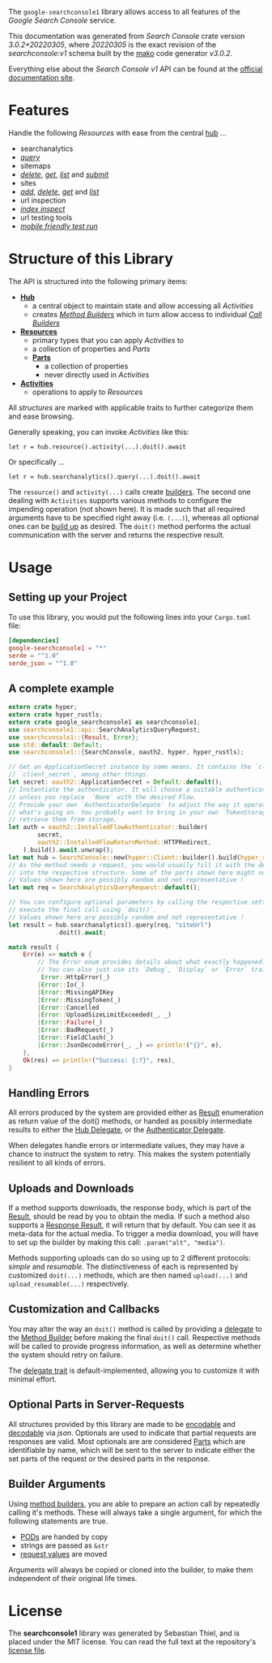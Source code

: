 <!---
DO NOT EDIT !
This file was generated automatically from 'src/mako/api/README.md.mako'
DO NOT EDIT !
-->
The `google-searchconsole1` library allows access to all features of the *Google Search Console* service.

This documentation was generated from *Search Console* crate version *3.0.2+20220305*, where *20220305* is the exact revision of the *searchconsole:v1* schema built by the [mako](http://www.makotemplates.org/) code generator *v3.0.2*.

Everything else about the *Search Console* *v1* API can be found at the
[official documentation site](https://developers.google.com/webmaster-tools/search-console-api/).
# Features

Handle the following *Resources* with ease from the central [hub](https://docs.rs/google-searchconsole1/3.0.2+20220305/google_searchconsole1/SearchConsole) ... 

* searchanalytics
 * [*query*](https://docs.rs/google-searchconsole1/3.0.2+20220305/google_searchconsole1/api::SearchanalyticQueryCall)
* sitemaps
 * [*delete*](https://docs.rs/google-searchconsole1/3.0.2+20220305/google_searchconsole1/api::SitemapDeleteCall), [*get*](https://docs.rs/google-searchconsole1/3.0.2+20220305/google_searchconsole1/api::SitemapGetCall), [*list*](https://docs.rs/google-searchconsole1/3.0.2+20220305/google_searchconsole1/api::SitemapListCall) and [*submit*](https://docs.rs/google-searchconsole1/3.0.2+20220305/google_searchconsole1/api::SitemapSubmitCall)
* sites
 * [*add*](https://docs.rs/google-searchconsole1/3.0.2+20220305/google_searchconsole1/api::SiteAddCall), [*delete*](https://docs.rs/google-searchconsole1/3.0.2+20220305/google_searchconsole1/api::SiteDeleteCall), [*get*](https://docs.rs/google-searchconsole1/3.0.2+20220305/google_searchconsole1/api::SiteGetCall) and [*list*](https://docs.rs/google-searchconsole1/3.0.2+20220305/google_searchconsole1/api::SiteListCall)
* url inspection
 * [*index inspect*](https://docs.rs/google-searchconsole1/3.0.2+20220305/google_searchconsole1/api::UrlInspectionIndexInspectCall)
* url testing tools
 * [*mobile friendly test run*](https://docs.rs/google-searchconsole1/3.0.2+20220305/google_searchconsole1/api::UrlTestingToolMobileFriendlyTestRunCall)




# Structure of this Library

The API is structured into the following primary items:

* **[Hub](https://docs.rs/google-searchconsole1/3.0.2+20220305/google_searchconsole1/SearchConsole)**
    * a central object to maintain state and allow accessing all *Activities*
    * creates [*Method Builders*](https://docs.rs/google-searchconsole1/3.0.2+20220305/google_searchconsole1/client::MethodsBuilder) which in turn
      allow access to individual [*Call Builders*](https://docs.rs/google-searchconsole1/3.0.2+20220305/google_searchconsole1/client::CallBuilder)
* **[Resources](https://docs.rs/google-searchconsole1/3.0.2+20220305/google_searchconsole1/client::Resource)**
    * primary types that you can apply *Activities* to
    * a collection of properties and *Parts*
    * **[Parts](https://docs.rs/google-searchconsole1/3.0.2+20220305/google_searchconsole1/client::Part)**
        * a collection of properties
        * never directly used in *Activities*
* **[Activities](https://docs.rs/google-searchconsole1/3.0.2+20220305/google_searchconsole1/client::CallBuilder)**
    * operations to apply to *Resources*

All *structures* are marked with applicable traits to further categorize them and ease browsing.

Generally speaking, you can invoke *Activities* like this:

```Rust,ignore
let r = hub.resource().activity(...).doit().await
```

Or specifically ...

```ignore
let r = hub.searchanalytics().query(...).doit().await
```

The `resource()` and `activity(...)` calls create [builders][builder-pattern]. The second one dealing with `Activities` 
supports various methods to configure the impending operation (not shown here). It is made such that all required arguments have to be 
specified right away (i.e. `(...)`), whereas all optional ones can be [build up][builder-pattern] as desired.
The `doit()` method performs the actual communication with the server and returns the respective result.

# Usage

## Setting up your Project

To use this library, you would put the following lines into your `Cargo.toml` file:

```toml
[dependencies]
google-searchconsole1 = "*"
serde = "^1.0"
serde_json = "^1.0"
```

## A complete example

```Rust
extern crate hyper;
extern crate hyper_rustls;
extern crate google_searchconsole1 as searchconsole1;
use searchconsole1::api::SearchAnalyticsQueryRequest;
use searchconsole1::{Result, Error};
use std::default::Default;
use searchconsole1::{SearchConsole, oauth2, hyper, hyper_rustls};

// Get an ApplicationSecret instance by some means. It contains the `client_id` and 
// `client_secret`, among other things.
let secret: oauth2::ApplicationSecret = Default::default();
// Instantiate the authenticator. It will choose a suitable authentication flow for you, 
// unless you replace  `None` with the desired Flow.
// Provide your own `AuthenticatorDelegate` to adjust the way it operates and get feedback about 
// what's going on. You probably want to bring in your own `TokenStorage` to persist tokens and
// retrieve them from storage.
let auth = oauth2::InstalledFlowAuthenticator::builder(
        secret,
        oauth2::InstalledFlowReturnMethod::HTTPRedirect,
    ).build().await.unwrap();
let mut hub = SearchConsole::new(hyper::Client::builder().build(hyper_rustls::HttpsConnector::with_native_roots().https_or_http().enable_http1().enable_http2().build()), auth);
// As the method needs a request, you would usually fill it with the desired information
// into the respective structure. Some of the parts shown here might not be applicable !
// Values shown here are possibly random and not representative !
let mut req = SearchAnalyticsQueryRequest::default();

// You can configure optional parameters by calling the respective setters at will, and
// execute the final call using `doit()`.
// Values shown here are possibly random and not representative !
let result = hub.searchanalytics().query(req, "siteUrl")
             .doit().await;

match result {
    Err(e) => match e {
        // The Error enum provides details about what exactly happened.
        // You can also just use its `Debug`, `Display` or `Error` traits
         Error::HttpError(_)
        |Error::Io(_)
        |Error::MissingAPIKey
        |Error::MissingToken(_)
        |Error::Cancelled
        |Error::UploadSizeLimitExceeded(_, _)
        |Error::Failure(_)
        |Error::BadRequest(_)
        |Error::FieldClash(_)
        |Error::JsonDecodeError(_, _) => println!("{}", e),
    },
    Ok(res) => println!("Success: {:?}", res),
}

```
## Handling Errors

All errors produced by the system are provided either as [Result](https://docs.rs/google-searchconsole1/3.0.2+20220305/google_searchconsole1/client::Result) enumeration as return value of
the doit() methods, or handed as possibly intermediate results to either the 
[Hub Delegate](https://docs.rs/google-searchconsole1/3.0.2+20220305/google_searchconsole1/client::Delegate), or the [Authenticator Delegate](https://docs.rs/yup-oauth2/*/yup_oauth2/trait.AuthenticatorDelegate.html).

When delegates handle errors or intermediate values, they may have a chance to instruct the system to retry. This 
makes the system potentially resilient to all kinds of errors.

## Uploads and Downloads
If a method supports downloads, the response body, which is part of the [Result](https://docs.rs/google-searchconsole1/3.0.2+20220305/google_searchconsole1/client::Result), should be
read by you to obtain the media.
If such a method also supports a [Response Result](https://docs.rs/google-searchconsole1/3.0.2+20220305/google_searchconsole1/client::ResponseResult), it will return that by default.
You can see it as meta-data for the actual media. To trigger a media download, you will have to set up the builder by making
this call: `.param("alt", "media")`.

Methods supporting uploads can do so using up to 2 different protocols: 
*simple* and *resumable*. The distinctiveness of each is represented by customized 
`doit(...)` methods, which are then named `upload(...)` and `upload_resumable(...)` respectively.

## Customization and Callbacks

You may alter the way an `doit()` method is called by providing a [delegate](https://docs.rs/google-searchconsole1/3.0.2+20220305/google_searchconsole1/client::Delegate) to the 
[Method Builder](https://docs.rs/google-searchconsole1/3.0.2+20220305/google_searchconsole1/client::CallBuilder) before making the final `doit()` call. 
Respective methods will be called to provide progress information, as well as determine whether the system should 
retry on failure.

The [delegate trait](https://docs.rs/google-searchconsole1/3.0.2+20220305/google_searchconsole1/client::Delegate) is default-implemented, allowing you to customize it with minimal effort.

## Optional Parts in Server-Requests

All structures provided by this library are made to be [encodable](https://docs.rs/google-searchconsole1/3.0.2+20220305/google_searchconsole1/client::RequestValue) and 
[decodable](https://docs.rs/google-searchconsole1/3.0.2+20220305/google_searchconsole1/client::ResponseResult) via *json*. Optionals are used to indicate that partial requests are responses 
are valid.
Most optionals are are considered [Parts](https://docs.rs/google-searchconsole1/3.0.2+20220305/google_searchconsole1/client::Part) which are identifiable by name, which will be sent to 
the server to indicate either the set parts of the request or the desired parts in the response.

## Builder Arguments

Using [method builders](https://docs.rs/google-searchconsole1/3.0.2+20220305/google_searchconsole1/client::CallBuilder), you are able to prepare an action call by repeatedly calling it's methods.
These will always take a single argument, for which the following statements are true.

* [PODs][wiki-pod] are handed by copy
* strings are passed as `&str`
* [request values](https://docs.rs/google-searchconsole1/3.0.2+20220305/google_searchconsole1/client::RequestValue) are moved

Arguments will always be copied or cloned into the builder, to make them independent of their original life times.

[wiki-pod]: http://en.wikipedia.org/wiki/Plain_old_data_structure
[builder-pattern]: http://en.wikipedia.org/wiki/Builder_pattern
[google-go-api]: https://github.com/google/google-api-go-client

# License
The **searchconsole1** library was generated by Sebastian Thiel, and is placed 
under the *MIT* license.
You can read the full text at the repository's [license file][repo-license].

[repo-license]: https://github.com/Byron/google-apis-rsblob/main/LICENSE.md
